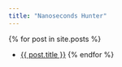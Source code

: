 ```yaml
---
title: "Nanoseconds Hunter"
---
```

{% for post in site.posts %}
  - [{{ post.title }}]({{post.url}})
{% endfor %}
